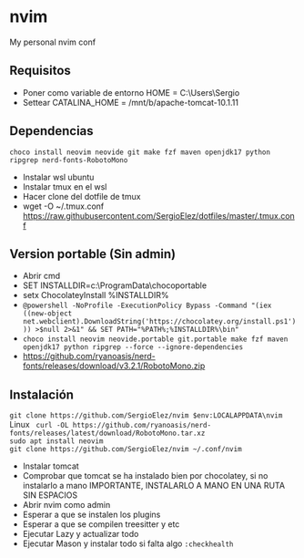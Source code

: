 # nvim
My personal nvim conf

## Requisitos
- Poner como variable de entorno HOME = C:\Users\Sergio
- Settear CATALINA_HOME = /mnt/b/apache-tomcat-10.1.11

## Dependencias
``choco install neovim neovide git make fzf maven openjdk17 python ripgrep nerd-fonts-RobotoMono`` 
- Instalar wsl ubuntu
- Instalar tmux en el wsl
- Hacer clone del dotfile de tmux
- wget -O ~/.tmux.conf https://raw.githubusercontent.com/SergioElez/dotfiles/master/.tmux.conf

## Version portable (Sin admin)
- Abrir cmd
- SET INSTALLDIR=c:\ProgramData\chocoportable
- setx ChocolateyInstall %INSTALLDIR%
- ``@powershell -NoProfile -ExecutionPolicy Bypass -Command "(iex ((new-object net.webclient).DownloadString('https://chocolatey.org/install.ps1'))) >$null 2>&1" && SET PATH="%PATH%;%INSTALLDIR%\bin"`` <br/>
- ``choco install neovim neovide.portable git.portable make fzf maven openjdk17 python ripgrep --force --ignore-dependencies`` 
- https://github.com/ryanoasis/nerd-fonts/releases/download/v3.2.1/RobotoMono.zip

  
## Instalación
``git clone https://github.com/SergioElez/nvim $env:LOCALAPPDATA\nvim`` <br/>
  Linux
`` curl -OL https://github.com/ryanoasis/nerd-fonts/releases/latest/download/RobotoMono.tar.xz`` <br/>
``sudo apt install neovim`` <br/>
``git clone https://github.com/SergioElez/nvim ~/.conf/nvim`` <br/>
- Instalar tomcat
- Comprobar que tomcat se ha instalado bien por chocolatey, si no instalarlo a mano IMPORTANTE, INSTALARLO A MANO EN UNA RUTA SIN ESPACIOS
- Abrir nvim como admin
- Esperar a que se instalen los plugins
- Esperar a que se compilen treesitter y etc
- Ejecutar Lazy y actualizar todo
- Ejecutar Mason y instalar todo si falta algo
``:checkhealth``
